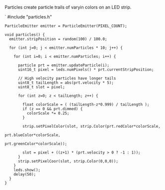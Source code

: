 Particles create particle trails of varyin colors on an LED strip. 

`	#include "particles.h"
	
	ParticleEmitter emitter = ParticleEmitter(PIXEL_COUNT);

	void particles() {
	  emitter.stripPosition = random(100) / 100.0;

	  for (int j=0; j < emitter.numParticles * 10; j++) {  
	    
	    for (int i=0; i < emitter.numParticles; i++) {
	      
	      particle prt = emitter.updateParticle(i);
	      uint16_t pixel = leds.numPixels() * prt.currentStripPosition;
	  
	      // High velocity particles have longer tails
	      uint8_t tailLength = abs(prt.velocity * 5);
	      uint8_t slot = pixel;
	      
	      for (int z=0; z < tailLength; z++) { 
	        
	        float colorScale = ( (tailLength-z*0.999) / tailLength );
	        if (z == 0 && prt.dimmed) {
	          colorScale *= 0.25;
	        }

	        strip.setPixelColor(slot, strip.Color(prt.redColor*colorScale, 
	                                              prt.blueColor*colorScale, 
	                                              prt.greenColor*colorScale));

	        slot = pixel + ((z+1) * (prt.velocity > 0 ? -1 : 1));
	      }
	      strip.setPixelCoor(slot, strip.Color(0,0,0));
	    }
	    leds.show();
	    delay(50);
	  }
	}